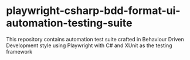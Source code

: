 # playwright-csharp-bdd-format-ui-automation-testing-suite
This repository contains automation test suite crafted in Behaviour Driven Development style using Playwright with C# and XUnit as the testing framework
